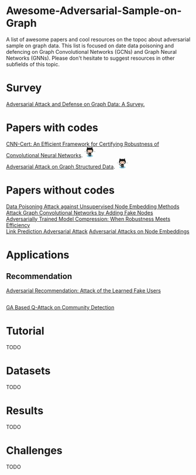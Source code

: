 # Awesome-Adversarial-Sample-on-Graph
A list of awesome papers and cool resources on the topoc about adversarial sample on graph data. This list is focused on date data poisoning and defencing on Graph Convolutional Networks (GCNs) and Graph Neural Networks (GNNs). Please don't hesitate to suggest resources in other subfields of this topic.

# Survey
[Adversarial Attack and Defense on Graph Data: A Survey.](https://arxiv.org/abs/1812.10528)  

# Papers with codes
[CNN-Cert: An Efficient Framework for Certifying Robustness of Convolutional Neural Networks](https://arxiv.org/abs/1811.12395). [<img src="imgs/Octocat_s1.jpg"/>](https://github.com/IBM/CNN-Cert)  
[Adversarial Attack on Graph Structured Data](https://arxiv.org/abs/1806.02371). [<img src="imgs/Octocat_s1.jpg"/>](https://github.com/Hanjun-Dai/graph_adversarial_attack)

# Papers without codes
 
[Data Poisoning Attack against Unsupervised Node Embedding Methods](https://arxiv.org/abs/1810.12881)  
[Attack Graph Convolutional Networks by Adding Fake Nodes](https://arxiv.org/abs/1810.10751)  
[Adversarially Trained Model Compression: When Robustness Meets Efficiency](https://arxiv.org/abs/1902.03538)  
[Link Prediction Adversarial Attack](https://arxiv.org/abs/1810.01110)
[Adversarial Attacks on Node Embeddings](https://arxiv.org/abs/1809.01093)
# Applications
## Recommendation
[Adversarial Recommendation: Attack of the Learned Fake Users](https://arxiv.org/abs/1809.08336)  


##
[GA Based Q-Attack on Community Detection](https://arxiv.org/abs/1811.00430)

# Tutorial 
TODO

# Datasets
TODO


# Results
TODO



# Challenges
TODO
